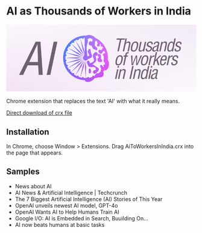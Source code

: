 # AI as Thousands of Workers in India

![](logo.png)

Chrome extension that replaces the text 'AI' with what it really means.

[Direct download of crx file](https://github.com/sabslikesobs/ai-to-workers-in-india/blob/master/AiToWorkersInIndia.crx?raw=true)

## Installation

In Chrome, choose Window > Extensions. Drag AiToWorkersInIndia.crx into the page that appears.

## Samples

- News about AI
- AI News & Artificial Intelligence | Techcrunch
- The 7 Biggest Artificial Intelligence (AI) Stories of This Year
- OpenAI unveils newest AI model, GPT-4o
- OpenAI Wants AI to Help Humans Train AI
- Google I/O: AI is Embedded in Search, Buuilding On...
- AI now beats humans at basic tasks

